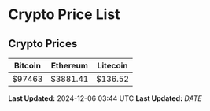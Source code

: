 # Crypto Price List

## Crypto Prices
| Bitcoin | Ethereum | Litecoin |
| ------- | -------- | -------- |
| $97463 | $3881.41 | $136.52 |
**Last Updated:** 2024-12-06 03:44 UTC
**Last Updated:** $DATE$
